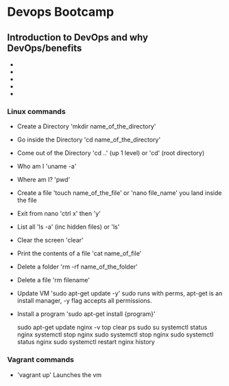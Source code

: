 # Devops Bootcamp

## Introduction to DevOps and why DevOps/benefits

-
-
-
-
-


### Linux commands 
- Create a Directory 'mkdir name_of_the_directory'
- Go inside the Directory 'cd name_of_the_directory'
- Come out of the Directory 'cd ..' (up 1 level) or 'cd' (root directory)
- Who am I 'uname -a'
- Where am I? 'pwd'
- Create a file 'touch name_of_the_file' or 'nano file_name' you land inside the file
- Exit from nano 'ctrl x' then 'y'
- List all 'ls -a' (inc hidden files) or 'ls'
- Clear the screen 'clear'
- Print the contents of a file 'cat name_of_file'
- Delete a folder 'rm -rf name_of_the_folder'
- Delete a file 'rm filename'
- Update VM 'sudo apt-get update -y' sudo runs with perms, apt-get is an install manager, -y flag accepts all permissions. 
- Install a program 'sudo apt-get install {program}' 


   sudo apt-get update
   nginx -v
   top
   clear
   ps
   sudo su
   systemctl status nginx
   systemctl stop nginx
   sudo systemctl stop nginx
   sudo systemctl status nginx
   sudo systemctl restart nginx
   history
 

### Vagrant commands
- 'vagrant up' Launches the vm
